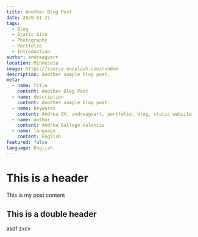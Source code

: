 ```yaml
---
title: Another Blog Post
date: 2020-01-21
tags: 
  - Blog
  - Static Site
  - Photography
  - Portfolio
  - Introduction
author: andreagvart
location: Minnesota
image: https://source.unsplash.com/random
description: Another sample blog post.
meta:
  - name: title
    content: Another Blog Post
  - name: description
    content: Another sample blog post.
  - name: keywords
    content: Andrea GV, andreagvart, portfolio, blog, static website
  - name: author
    content: Andrea Gallego-Valencia
  - name: language
    content: English
featured: false
language: English
---
```


# This is a header

This is my post content

## This is a double header

asdf zxcv

